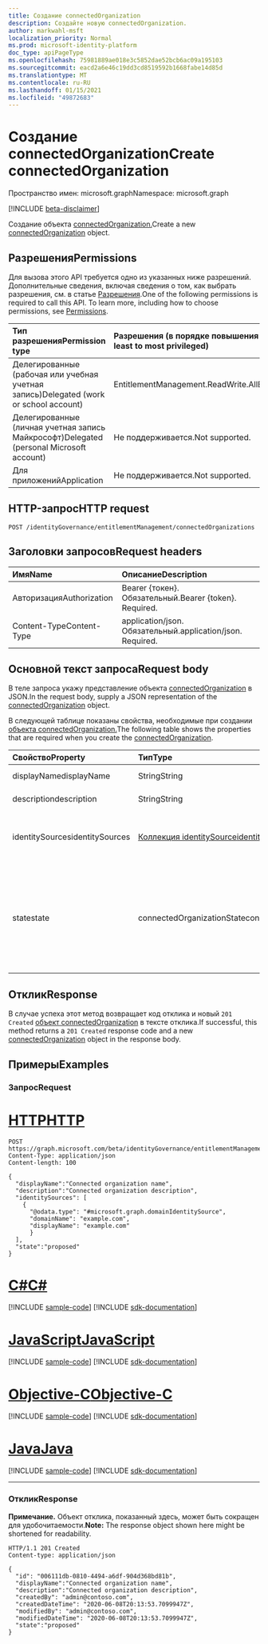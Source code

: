```yaml
---
title: Создание connectedOrganization
description: Создайте новую connectedOrganization.
author: markwahl-msft
localization_priority: Normal
ms.prod: microsoft-identity-platform
doc_type: apiPageType
ms.openlocfilehash: 75981889ae018e3c5852dae52bcb6ac09a195103
ms.sourcegitcommit: eacd2a6e46c19dd3cd8519592b1668fabe14d85d
ms.translationtype: MT
ms.contentlocale: ru-RU
ms.lasthandoff: 01/15/2021
ms.locfileid: "49872683"
---
```

# <a name="create-connectedorganization"></a><span data-ttu-id="d6aff-103">Создание connectedOrganization</span><span class="sxs-lookup"><span data-stu-id="d6aff-103">Create connectedOrganization</span></span>

<span data-ttu-id="d6aff-104">Пространство имен: microsoft.graph</span><span class="sxs-lookup"><span data-stu-id="d6aff-104">Namespace: microsoft.graph</span></span>

[!INCLUDE [beta-disclaimer](../../includes/beta-disclaimer.md)]

<span data-ttu-id="d6aff-105">Создание объекта [connectedOrganization.](../resources/connectedorganization.md)</span><span class="sxs-lookup"><span data-stu-id="d6aff-105">Create a new [connectedOrganization](../resources/connectedorganization.md) object.</span></span>

## <a name="permissions"></a><span data-ttu-id="d6aff-106">Разрешения</span><span class="sxs-lookup"><span data-stu-id="d6aff-106">Permissions</span></span>

<span data-ttu-id="d6aff-p101">Для вызова этого API требуется одно из указанных ниже разрешений. Дополнительные сведения, включая сведения о том, как выбрать разрешения, см. в статье [Разрешения](/graph/permissions-reference).</span><span class="sxs-lookup"><span data-stu-id="d6aff-p101">One of the following permissions is required to call this API. To learn more, including how to choose permissions, see [Permissions](/graph/permissions-reference).</span></span>

|<span data-ttu-id="d6aff-109">Тип разрешения</span><span class="sxs-lookup"><span data-stu-id="d6aff-109">Permission type</span></span>|<span data-ttu-id="d6aff-110">Разрешения (в порядке повышения привилегий)</span><span class="sxs-lookup"><span data-stu-id="d6aff-110">Permissions (from least to most privileged)</span></span>|
|:---|:---|
| <span data-ttu-id="d6aff-111">Делегированные (рабочая или учебная учетная запись)</span><span class="sxs-lookup"><span data-stu-id="d6aff-111">Delegated (work or school account)</span></span>     | <span data-ttu-id="d6aff-112">EntitlementManagement.ReadWrite.All</span><span class="sxs-lookup"><span data-stu-id="d6aff-112">EntitlementManagement.ReadWrite.All</span></span> |
| <span data-ttu-id="d6aff-113">Делегированные (личная учетная запись Майкрософт)</span><span class="sxs-lookup"><span data-stu-id="d6aff-113">Delegated (personal Microsoft account)</span></span> | <span data-ttu-id="d6aff-114">Не поддерживается.</span><span class="sxs-lookup"><span data-stu-id="d6aff-114">Not supported.</span></span> |
| <span data-ttu-id="d6aff-115">Для приложений</span><span class="sxs-lookup"><span data-stu-id="d6aff-115">Application</span></span>                            | <span data-ttu-id="d6aff-116">Не поддерживается.</span><span class="sxs-lookup"><span data-stu-id="d6aff-116">Not supported.</span></span> |

## <a name="http-request"></a><span data-ttu-id="d6aff-117">HTTP-запрос</span><span class="sxs-lookup"><span data-stu-id="d6aff-117">HTTP request</span></span>

<!-- {
  "blockType": "ignored"
}
-->
```http
POST /identityGovernance/entitlementManagement/connectedOrganizations
```

## <a name="request-headers"></a><span data-ttu-id="d6aff-118">Заголовки запросов</span><span class="sxs-lookup"><span data-stu-id="d6aff-118">Request headers</span></span>

|<span data-ttu-id="d6aff-119">Имя</span><span class="sxs-lookup"><span data-stu-id="d6aff-119">Name</span></span>|<span data-ttu-id="d6aff-120">Описание</span><span class="sxs-lookup"><span data-stu-id="d6aff-120">Description</span></span>|
|:---|:---|
|<span data-ttu-id="d6aff-121">Авторизация</span><span class="sxs-lookup"><span data-stu-id="d6aff-121">Authorization</span></span>|<span data-ttu-id="d6aff-p102">Bearer {токен}. Обязательный.</span><span class="sxs-lookup"><span data-stu-id="d6aff-p102">Bearer {token}. Required.</span></span>|
|<span data-ttu-id="d6aff-124">Content-Type</span><span class="sxs-lookup"><span data-stu-id="d6aff-124">Content-Type</span></span>|<span data-ttu-id="d6aff-p103">application/json. Обязательный.</span><span class="sxs-lookup"><span data-stu-id="d6aff-p103">application/json. Required.</span></span>|

## <a name="request-body"></a><span data-ttu-id="d6aff-127">Основной текст запроса</span><span class="sxs-lookup"><span data-stu-id="d6aff-127">Request body</span></span>
<span data-ttu-id="d6aff-128">В теле запроса укажу представление объекта [connectedOrganization](../resources/connectedorganization.md) в JSON.</span><span class="sxs-lookup"><span data-stu-id="d6aff-128">In the request body, supply a JSON representation of the [connectedOrganization](../resources/connectedorganization.md) object.</span></span>

<span data-ttu-id="d6aff-129">В следующей таблице показаны свойства, необходимые при создании [объекта connectedOrganization.](../resources/connectedorganization.md)</span><span class="sxs-lookup"><span data-stu-id="d6aff-129">The following table shows the properties that are required when you create the [connectedOrganization](../resources/connectedorganization.md).</span></span>

|<span data-ttu-id="d6aff-130">Свойство</span><span class="sxs-lookup"><span data-stu-id="d6aff-130">Property</span></span>|<span data-ttu-id="d6aff-131">Тип</span><span class="sxs-lookup"><span data-stu-id="d6aff-131">Type</span></span>|<span data-ttu-id="d6aff-132">Описание</span><span class="sxs-lookup"><span data-stu-id="d6aff-132">Description</span></span>|
|:---|:---|:---|
|<span data-ttu-id="d6aff-133">displayName</span><span class="sxs-lookup"><span data-stu-id="d6aff-133">displayName</span></span>|<span data-ttu-id="d6aff-134">String</span><span class="sxs-lookup"><span data-stu-id="d6aff-134">String</span></span>|<span data-ttu-id="d6aff-135">Имя подключенной организации.</span><span class="sxs-lookup"><span data-stu-id="d6aff-135">The connected organization name.</span></span> |
|<span data-ttu-id="d6aff-136">description</span><span class="sxs-lookup"><span data-stu-id="d6aff-136">description</span></span>|<span data-ttu-id="d6aff-137">String</span><span class="sxs-lookup"><span data-stu-id="d6aff-137">String</span></span>|<span data-ttu-id="d6aff-138">Описание подключенной организации.</span><span class="sxs-lookup"><span data-stu-id="d6aff-138">The connected organization description.</span></span>|
|<span data-ttu-id="d6aff-139">identitySources</span><span class="sxs-lookup"><span data-stu-id="d6aff-139">identitySources</span></span>|<span data-ttu-id="d6aff-140">[Коллекция identitySource](../resources/identitysource.md)</span><span class="sxs-lookup"><span data-stu-id="d6aff-140">[identitySource](../resources/identitysource.md) collection</span></span>|<span data-ttu-id="d6aff-141">Коллекция с одним элементом, исходным источником удостоверений в этой подключенной организации.</span><span class="sxs-lookup"><span data-stu-id="d6aff-141">A collection with one element, the initial identity source in this connected organization.</span></span>|
|<span data-ttu-id="d6aff-142">state</span><span class="sxs-lookup"><span data-stu-id="d6aff-142">state</span></span>|<span data-ttu-id="d6aff-143">connectedOrganizationState</span><span class="sxs-lookup"><span data-stu-id="d6aff-143">connectedOrganizationState</span></span>|<span data-ttu-id="d6aff-144">Состояние подключенной организации определяет, применимы ли политики назначения с типом области `AllConfiguredConnectedOrganizationSubjects` запросителя.</span><span class="sxs-lookup"><span data-stu-id="d6aff-144">The state of a connected organization defines whether assignment policies with requestor scope type `AllConfiguredConnectedOrganizationSubjects` are applicable or not.</span></span> <span data-ttu-id="d6aff-145">Возможные значения: `configured`, `proposed`.</span><span class="sxs-lookup"><span data-stu-id="d6aff-145">Possible values are: `configured`, `proposed`.</span></span>|

## <a name="response"></a><span data-ttu-id="d6aff-146">Отклик</span><span class="sxs-lookup"><span data-stu-id="d6aff-146">Response</span></span>

<span data-ttu-id="d6aff-147">В случае успеха этот метод возвращает код отклика и новый `201 Created` [объект connectedOrganization](../resources/connectedorganization.md) в тексте отклика.</span><span class="sxs-lookup"><span data-stu-id="d6aff-147">If successful, this method returns a `201 Created` response code and a new [connectedOrganization](../resources/connectedorganization.md) object in the response body.</span></span>

## <a name="examples"></a><span data-ttu-id="d6aff-148">Примеры</span><span class="sxs-lookup"><span data-stu-id="d6aff-148">Examples</span></span>

### <a name="request"></a><span data-ttu-id="d6aff-149">Запрос</span><span class="sxs-lookup"><span data-stu-id="d6aff-149">Request</span></span>

# <a name="http"></a>[<span data-ttu-id="d6aff-150">HTTP</span><span class="sxs-lookup"><span data-stu-id="d6aff-150">HTTP</span></span>](#tab/http)
<!-- {
  "blockType": "request",
  "name": "create_connectedorganization_from_connectedorganizations"
}
-->
``` http
POST https://graph.microsoft.com/beta/identityGovernance/entitlementManagement/connectedOrganizations/
Content-Type: application/json
Content-length: 100

{
  "displayName":"Connected organization name",
  "description":"Connected organization description",
  "identitySources": [
    {
      "@odata.type": "#microsoft.graph.domainIdentitySource",
      "domainName": "example.com",
      "displayName": "example.com"
      }
  ],
  "state":"proposed"
}
```
# <a name="c"></a>[<span data-ttu-id="d6aff-151">C#</span><span class="sxs-lookup"><span data-stu-id="d6aff-151">C#</span></span>](#tab/csharp)
[!INCLUDE [sample-code](../includes/snippets/csharp/create-connectedorganization-from-connectedorganizations-csharp-snippets.md)]
[!INCLUDE [sdk-documentation](../includes/snippets/snippets-sdk-documentation-link.md)]

# <a name="javascript"></a>[<span data-ttu-id="d6aff-152">JavaScript</span><span class="sxs-lookup"><span data-stu-id="d6aff-152">JavaScript</span></span>](#tab/javascript)
[!INCLUDE [sample-code](../includes/snippets/javascript/create-connectedorganization-from-connectedorganizations-javascript-snippets.md)]
[!INCLUDE [sdk-documentation](../includes/snippets/snippets-sdk-documentation-link.md)]

# <a name="objective-c"></a>[<span data-ttu-id="d6aff-153">Objective-C</span><span class="sxs-lookup"><span data-stu-id="d6aff-153">Objective-C</span></span>](#tab/objc)
[!INCLUDE [sample-code](../includes/snippets/objc/create-connectedorganization-from-connectedorganizations-objc-snippets.md)]
[!INCLUDE [sdk-documentation](../includes/snippets/snippets-sdk-documentation-link.md)]

# <a name="java"></a>[<span data-ttu-id="d6aff-154">Java</span><span class="sxs-lookup"><span data-stu-id="d6aff-154">Java</span></span>](#tab/java)
[!INCLUDE [sample-code](../includes/snippets/java/create-connectedorganization-from-connectedorganizations-java-snippets.md)]
[!INCLUDE [sdk-documentation](../includes/snippets/snippets-sdk-documentation-link.md)]

---


### <a name="response"></a><span data-ttu-id="d6aff-155">Отклик</span><span class="sxs-lookup"><span data-stu-id="d6aff-155">Response</span></span>
<span data-ttu-id="d6aff-156">**Примечание.** Объект отклика, показанный здесь, может быть сокращен для удобочитаемости.</span><span class="sxs-lookup"><span data-stu-id="d6aff-156">**Note:** The response object shown here might be shortened for readability.</span></span>
<!-- {
  "blockType": "response",
  "truncated": true,
  "@odata.type": "microsoft.graph.connectedOrganization"
}
-->
``` http
HTTP/1.1 201 Created
Content-type: application/json

{
  "id": "006111db-0810-4494-a6df-904d368bd81b",
  "displayName":"Connected organization name",
  "description":"Connected organization description",
  "createdBy": "admin@contoso.com",
  "createdDateTime": "2020-06-08T20:13:53.7099947Z",
  "modifiedBy": "admin@contoso.com",
  "modifiedDateTime": "2020-06-08T20:13:53.7099947Z",
  "state":"proposed"
}
```

<!-- uuid: 16cd6b66-4b1a-43a1-adaf-3a886856ed98
2019-02-04 14:57:30 UTC -->
<!-- {
  "type": "#page.annotation",
  "description": "Create connectedOrganization",
  "keywords": "",
  "section": "documentation",
  "tocPath": ""
}-->


